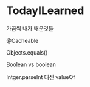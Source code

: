 # TodayILearned
가끔씩 내가 배운것들


@Cacheable

Objects.equals()

Boolean vs boolean

Intger.parseInt 대신 valueOf
